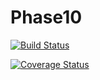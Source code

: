 # Phase10


[![Build Status](https://app.travis-ci.com/Pommesfan/Phase10.svg?branch=main)](https://app.travis-ci.com/Pommesfan/Phase10)

[![Coverage Status](https://coveralls.io/repos/github/Pommesfan/Phase10/badge.svg?branch=main)](https://coveralls.io/github/Pommesfan/Phase10?branch=main)
